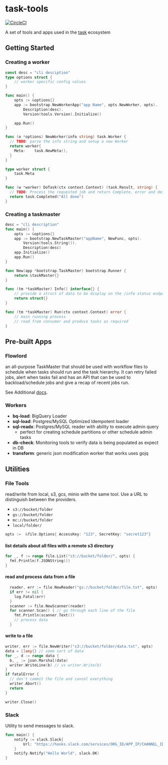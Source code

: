 # task-tools
[![CircleCI](https://circleci.com/gh/pcelvng/task-tools/tree/master.svg?style=svg)](https://circleci.com/gh/pcelvng/task-tools/tree/master)

A set of tools and apps used in the [task](https://github.com/pcelvng/task) ecosystem

## Getting Started 

### Creating a worker 

``` go
const desc = "cli desciption"  
type options struct {
	// worker specific config values 
}

func main() {
	opts := &options{}
	app := bootstrap.NewWorkerApp("app Name", opts.NewWorker, opts).
		Description(desc).
		Version(tools.Version).Initialize()

	app.Run()
}

func (o *options) NewWorker(info string) task.Worker {
  // TODO: parse the info string and setup a new Worker
  return worker{
    Meta:    task.NewMeta(),
  } 
}

type worker struct {
	task.Meta
}

func (w *worker) DoTask(ctx context.Context) (task.Result, string) {
  // TODO: Process the requested job and return Complete, error and details about the job. 
  return task.Completed("All done")
}

```

### Creating a taskmaster 

``` go 
desc = "cli description"
func main() {
    opts := &options{}
	app := bootstrap.NewTaskMaster("appName", NewFunc, opts).
		Version(tools.String()).
		Description(desc)
	app.Initialize()
	app.Run()
}

func New(app *bootstrap.TaskMaster) bootstrap.Runner {
	return &taskMaster{}
}

func (tm *taskMaster) Info() interface{} {
	// provide a struct of data to be display on the /info status endpoint
	return struct{}
}

func (tm *taskMaster) Run(ctx context.Context) error {
	// main running process
	// read from consumer and produce tasks as required
}

```

## Pre-built Apps 

### **Flowlord**
an all-purpose TaskMaster that should be used with workflow files to schedule when tasks should run and the task hierarchy. It can retry failed jobs, alert when tasks fail and has an API that can be used to backload/schedule jobs and give a recap of recent jobs run. 

See Additional [docs](apps/taskmasters/flowlord/README.md).  


### Workers
- **bq-load**: BigQuery Loader
- **sql-load**: Postgres/MySQL Optimized Idempotent loader
- **sql-readx**: Postgres/MySQL reader with ability to execute admin query
  - perfect for creating schedule partitions or other schedule admin tasks
- **db-check**: Monitoring tools to verify data is being populated as expect in DB
- **transform**: generic json modification worker that works uses gojq


## Utilities 

### File Tools 
read/write from local, s3, gcs, minio with the same tool. Use a URL to distinguish between the providers. 
  - `s3://bucket/folder`
  - `gs://bucket/folder`
  - `mc://bucket/folder`
  - `local/folder/`

``` go
opts :=  &file.Options{ AccessKey: "123", SecretKey: "secret123"}
```
#### list details about all files with a remote s3 directory
``` go
for _, f := range file.List("s3://bucket/folder/", opts) {
  fmt.Println(f.JSONString())
} 
```
#### read and process data from a file 
``` go 
  reader, err := file.NewReader("gs://bucket/folder/file.txt", opts)
  if err != nil {
    log.Fatal(err) 
  }
  scanner := file.NewScanner(reader) 
  for scanner.Scan() { // go through each line of the file
    fmt.Println(scanner.Text()) 
    // process data 
  }
```

#### write to a file

``` go
writer, err := file.NewWriter("s3://bucket/folder/data.txt", opts) 
data = []any{} // some sort of data 
for _, d := range data {
  b, _ := json.Marshal(data) 
  writer.WriteLine(b) // vs writer.Write(b) 
}
if fatalError {
  // don't commit the file and cancel everything 
  writer.Abort()
  return 
}

writer.Close()  
```

### Slack 
Utility to send messages to slack. 

``` go 
func main() {
    notify := slack.Slack{
        Url: "https://hooks.slack.com/services/ORG_ID/APP_IP/CHANNEL_ID
    }
    notify.Notify("Hello World", slack.OK) 
}
```